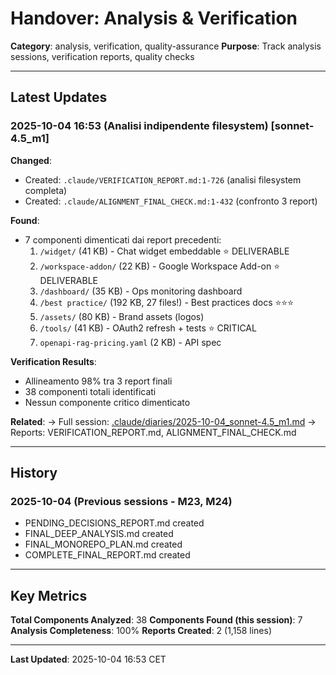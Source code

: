 # Handover: Analysis & Verification

**Category**: analysis, verification, quality-assurance
**Purpose**: Track analysis sessions, verification reports, quality checks

---

## Latest Updates

### 2025-10-04 16:53 (Analisi indipendente filesystem) [sonnet-4.5_m1]

**Changed**:
- Created: `.claude/VERIFICATION_REPORT.md:1-726` (analisi filesystem completa)
- Created: `.claude/ALIGNMENT_FINAL_CHECK.md:1-432` (confronto 3 report)

**Found**:
- 7 componenti dimenticati dai report precedenti:
  1. `/widget/` (41 KB) - Chat widget embeddable ⭐ DELIVERABLE
  2. `/workspace-addon/` (22 KB) - Google Workspace Add-on ⭐ DELIVERABLE
  3. `/dashboard/` (35 KB) - Ops monitoring dashboard
  4. `/best practice/` (192 KB, 27 files!) - Best practices docs ⭐⭐⭐
  5. `/assets/` (80 KB) - Brand assets (logos)
  6. `/tools/` (41 KB) - OAuth2 refresh + tests ⭐ CRITICAL
  7. `openapi-rag-pricing.yaml` (2 KB) - API spec

**Verification Results**:
- Allineamento 98% tra 3 report finali
- 38 componenti totali identificati
- Nessun componente critico dimenticato

**Related**:
→ Full session: [.claude/diaries/2025-10-04_sonnet-4.5_m1.md](../diaries/2025-10-04_sonnet-4.5_m1.md)
→ Reports: VERIFICATION_REPORT.md, ALIGNMENT_FINAL_CHECK.md

---

## History

### 2025-10-04 (Previous sessions - M23, M24)
- PENDING_DECISIONS_REPORT.md created
- FINAL_DEEP_ANALYSIS.md created
- FINAL_MONOREPO_PLAN.md created
- COMPLETE_FINAL_REPORT.md created

---

## Key Metrics

**Total Components Analyzed**: 38
**Components Found (this session)**: 7
**Analysis Completeness**: 100%
**Reports Created**: 2 (1,158 lines)

---

**Last Updated**: 2025-10-04 16:53 CET
